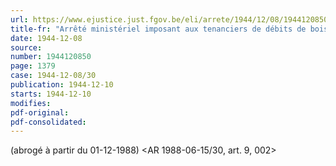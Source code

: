 ```yaml
---
url: https://www.ejustice.just.fgov.be/eli/arrete/1944/12/08/1944120850/justel
title-fr: "Arrêté ministériel imposant aux tenanciers de débits de boissons l'obligation d'afficher les prix des boissons."
date: 1944-12-08
source:
number: 1944120850
page: 1379
case: 1944-12-08/30
publication: 1944-12-10
starts: 1944-12-10
modifies:
pdf-original:
pdf-consolidated:
---
```


(abrogé à partir du 01-12-1988) <AR 1988-06-15/30, art. 9, 002>
